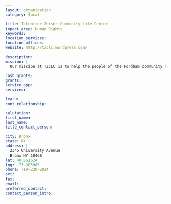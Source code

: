 ```yaml
---
layout: organization
category: local

title: Tolentine Zeiser Community Life Center
impact_area: Human Rights
keywords: 
location_services: 
location_offices: 
website: http://tzclc.wordpress.com/

description: 
mission: |
  Our mission at TZCLC is to help the people of the Fordham community help themselves through a variety of social services, including: immigration services, ESL classes, childcare and interactive after-school programs, effective curriculum and programming for day-care children, services for homeless women and their children, and victims of HIV/AIDS in the area.

cash_grants: 
grants: 
service_opp: 
services: 

learn: 
cont_relationship: 

salutation: 
first_name: 
last_name: 
title_contact_person: 

city: Bronx
state: NY
address: |
  2345 University Avenue  
  Bronx NY 10468
lat: 40.861624
lng: -73.905965
phone: 718-220-2824
ext: 
fax: 
email: 
preferred_contact: 
contact_person_intro: 
---
```

